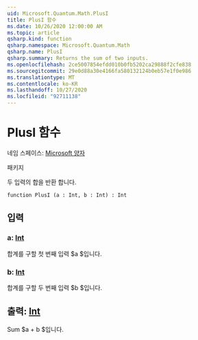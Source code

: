```yaml
---
uid: Microsoft.Quantum.Math.PlusI
title: PlusI 함수
ms.date: 10/26/2020 12:00:00 AM
ms.topic: article
qsharp.kind: function
qsharp.namespace: Microsoft.Quantum.Math
qsharp.name: PlusI
qsharp.summary: Returns the sum of two inputs.
ms.openlocfilehash: 2ce5007854efdd010b0fb5202ca29888f2cfe838
ms.sourcegitcommit: 29e0d88a30e4166fa580132124b0eb57e1f0e986
ms.translationtype: MT
ms.contentlocale: ko-KR
ms.lasthandoff: 10/27/2020
ms.locfileid: "92711138"
---
```

# <a name="plusi-function"></a>PlusI 함수

네임 스페이스: [Microsoft 양자](xref:Microsoft.Quantum.Math)

패키지 [](https://nuget.org/packages/)


두 입력의 합을 반환 합니다.

```qsharp
function PlusI (a : Int, b : Int) : Int
```


## <a name="input"></a>입력

### <a name="a--int"></a>a: [Int](xref:microsoft.quantum.lang-ref.int)

합계를 구할 첫 번째 입력 $a $입니다.


### <a name="b--int"></a>b: [Int](xref:microsoft.quantum.lang-ref.int)

합계를 구할 두 번째 입력 $b $입니다.



## <a name="output--int"></a>출력: [Int](xref:microsoft.quantum.lang-ref.int)

Sum $a + b $입니다.